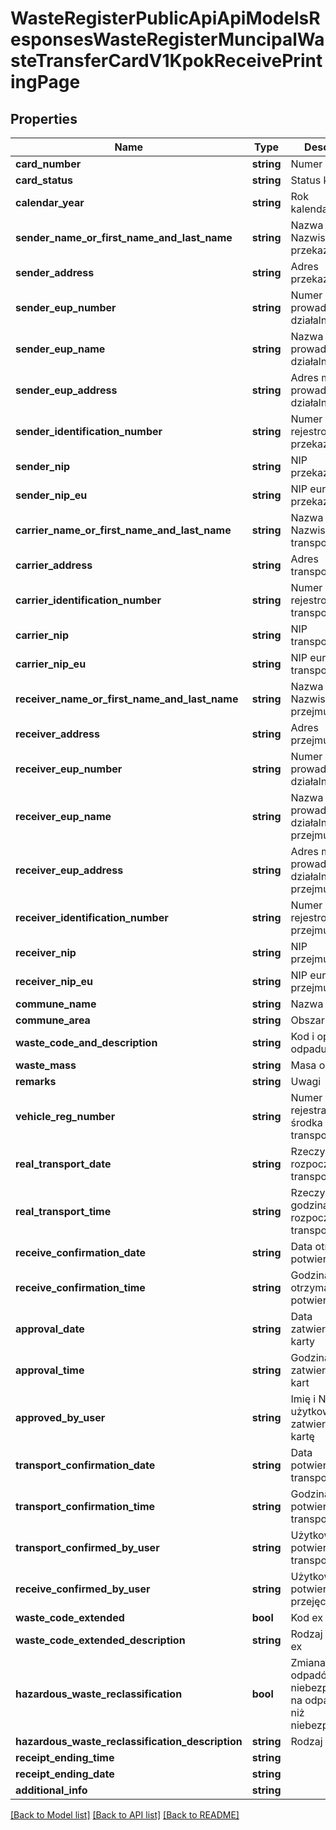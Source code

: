 # WasteRegisterPublicApiApiModelsResponsesWasteRegisterMuncipalWasteTransferCardV1KpokReceivePrintingPage

## Properties
Name | Type | Description | Notes
------------ | ------------- | ------------- | -------------
**card_number** | **string** | Numer karty | [optional] 
**card_status** | **string** | Status karty | [optional] 
**calendar_year** | **string** | Rok kalendarzowy | [optional] 
**sender_name_or_first_name_and_last_name** | **string** | Nazwa lub Imię i Nazwisko przekazującego | [optional] 
**sender_address** | **string** | Adres przekazującego | [optional] 
**sender_eup_number** | **string** | Numer miejsca prowadzenia działalności | [optional] 
**sender_eup_name** | **string** | Nazwa miejsca prowadzenia działalności | [optional] 
**sender_eup_address** | **string** | Adres miejsca prowadzenia działalności | [optional] 
**sender_identification_number** | **string** | Numer rejestrowy przekazującego | [optional] 
**sender_nip** | **string** | NIP przekazującego | [optional] 
**sender_nip_eu** | **string** | NIP europejski przekazującego | [optional] 
**carrier_name_or_first_name_and_last_name** | **string** | Nazwa lub Imię i Nazwisko transportującego | [optional] 
**carrier_address** | **string** | Adres transportującego | [optional] 
**carrier_identification_number** | **string** | Numer rejestrowy transportującego | [optional] 
**carrier_nip** | **string** | NIP transportującego | [optional] 
**carrier_nip_eu** | **string** | NIP europejski transportującego | [optional] 
**receiver_name_or_first_name_and_last_name** | **string** | Nazwa lub Imię i Nazwisko przejmującego | [optional] 
**receiver_address** | **string** | Adres przejmującego | [optional] 
**receiver_eup_number** | **string** | Numer miejsca prowadzenia działalności | [optional] 
**receiver_eup_name** | **string** | Nazwa miejsca prowadzenia działalności przejmującego | [optional] 
**receiver_eup_address** | **string** | Adres miejsca prowadzenia działalności przejmującego | [optional] 
**receiver_identification_number** | **string** | Numer rejestrowy przejmującego | [optional] 
**receiver_nip** | **string** | NIP przejmującego | [optional] 
**receiver_nip_eu** | **string** | NIP europejski przejmującego | [optional] 
**commune_name** | **string** | Nazwa gminy | [optional] 
**commune_area** | **string** | Obszar gminy | [optional] 
**waste_code_and_description** | **string** | Kod i opis odpadu | [optional] 
**waste_mass** | **string** | Masa odpadów | [optional] 
**remarks** | **string** | Uwagi | [optional] 
**vehicle_reg_number** | **string** | Numer rejestracyjny środka transportu | [optional] 
**real_transport_date** | **string** | Rzeczywista data rozpoczęcia transportu | [optional] 
**real_transport_time** | **string** | Rzeczywista godzina rozpoczęcia transportu | [optional] 
**receive_confirmation_date** | **string** | Data otrzymania potwierdzenia | [optional] 
**receive_confirmation_time** | **string** | Godzina otrzymania potwierdzenia | [optional] 
**approval_date** | **string** | Data zatwierdzenia karty | [optional] 
**approval_time** | **string** | Godzina zatwierdzenia kart | [optional] 
**approved_by_user** | **string** | Imię i Nazwisko użytkownika zatwierdzającego kartę | [optional] 
**transport_confirmation_date** | **string** | Data potwierdzenia transportu | [optional] 
**transport_confirmation_time** | **string** | Godzina potwierdzenia transportu | [optional] 
**transport_confirmed_by_user** | **string** | Użytkownik potwierdzający transport | [optional] 
**receive_confirmed_by_user** | **string** | Użytkownik potwierdzający przejęcie | [optional] 
**waste_code_extended** | **bool** | Kod ex | [optional] 
**waste_code_extended_description** | **string** | Rodzaj odpadu ex | [optional] 
**hazardous_waste_reclassification** | **bool** | Zmiana statusu odpadów niebezpiecznych na odpady inne niż niebezpieczne | [optional] 
**hazardous_waste_reclassification_description** | **string** | Rodzaj odpadu | [optional] 
**receipt_ending_time** | **string** |  | [optional] 
**receipt_ending_date** | **string** |  | [optional] 
**additional_info** | **string** |  | [optional] 

[[Back to Model list]](../README.md#documentation-for-models) [[Back to API list]](../README.md#documentation-for-api-endpoints) [[Back to README]](../README.md)


